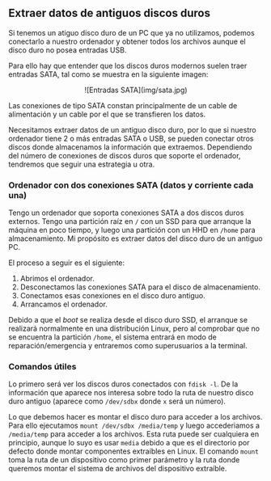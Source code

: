 ## Extraer datos de antiguos discos duros

Si tenemos un atiguo disco duro de un PC que ya no utilizamos, podemos conectarlo a nuestro ordenador y obtener todos los archivos aunque el disco duro no posea entradas USB.

Para ello hay que entender que los discos duros modernos suelen traer entradas SATA, tal como se muestra en la siguiente imagen:

<center>![Entradas SATA](img/sata.jpg)</center>

Las conexiones de tipo SATA constan principalmente de un cable de alimentación y un cable por el que se transfieren los datos. 

Necesitamos extraer datos de un antiguo disco duro, por lo que si nuestro ordenador tiene 2 o más entradas SATA o USB, se pueden conectar otros discos donde almacenamos la información que extraemos. Dependiendo del número de conexiones de discos duros que soporte el ordenador, tendremos que seguir una estrategia u otra.

### Ordenador con dos conexiones SATA (datos y corriente cada una)
Tengo un ordenador que soporta conexiones SATA a dos discos duros externos. Tengo una partición raíz en `/` con un SSD para que arranque la máquina en poco tiempo, y luego una partición con un HHD en `/home` para almacenamiento. Mi propósito es extraer datos del disco duro de un antiguo PC.

El proceso a seguir es el siguiente:

1. Abrimos el ordenador.
2. Desconectamos las conexiones SATA para el disco de almacenamiento.
3. Conectamos esas conexiones en el disco duro antiguo.
4. Arrancamos el ordenador.

Debido a que el *boot* se realiza desde el disco duro SSD, el arranque se realizará normalmente en una distribución Linux, pero al comprobar que no se encuentra la partición `/home`, el sistema entrará en modo de reparación/emergencia y entraremos como superusuarios a la terminal.

### Comandos útiles
Lo primero será ver los discos duros conectados con `fdisk -l`. De la información que aparece nos interesa sobre todo la ruta de nuestro disco duro antiguo (aparece como `/dev/sdbx` donde `x` será un número).

Lo que debemos hacer es montar el disco duro para acceder a los archivos. Para ello ejecutamos `mount /dev/sdbx /media/temp` y luego accederiamos a `/media/temp` para acceder a los archivos. Esta ruta puede ser cualquiera en principio, aunque lo suyo es usar `media` debido a que es el directorio por defecto donde montar componentes extraíbles en Linux. El comando `mount` toma la ruta de un dispositivo como primer parámetro y la ruta donde queremos montar el sistema de archivos del dispositivo extraíble.

